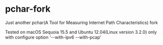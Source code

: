 pchar-fork
==========

Just another pchar(A Tool for Measuring Internet Path Characteristics) fork

Tested on macOS Sequoia 15.5 and Ubuntu 12.04(Linux version 3.2.0) only with configure option '--with-ipv6 --with-pcap'
